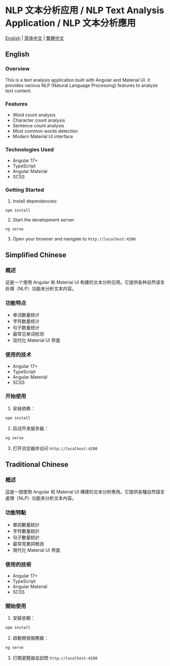 # NLP 文本分析应用 / NLP Text Analysis Application / NLP 文本分析應用

[English](#english) | [简体中文](#simplified-chinese) | [繁體中文](#traditional-chinese)

## English

### Overview
This is a text analysis application built with Angular and Material UI. It provides various NLP (Natural Language Processing) features to analyze text content.

### Features
- Word count analysis
- Character count analysis
- Sentence count analysis
- Most common words detection
- Modern Material UI interface

### Technologies Used
- Angular 17+
- TypeScript
- Angular Material
- SCSS

### Getting Started
1. Install dependencies:
```bash
npm install
```

2. Start the development server:
```bash
ng serve
```

3. Open your browser and navigate to `http://localhost:4200`

## Simplified Chinese

### 概述
这是一个使用 Angular 和 Material UI 构建的文本分析应用。它提供各种自然语言处理（NLP）功能来分析文本内容。

### 功能特点
- 单词数量统计
- 字符数量统计
- 句子数量统计
- 最常见单词检测
- 现代化 Material UI 界面

### 使用的技术
- Angular 17+
- TypeScript
- Angular Material
- SCSS

### 开始使用
1. 安装依赖：
```bash
npm install
```

2. 启动开发服务器：
```bash
ng serve
```

3. 打开浏览器并访问 `http://localhost:4200`

## Traditional Chinese

### 概述
這是一個使用 Angular 和 Material UI 構建的文本分析應用。它提供各種自然語言處理（NLP）功能來分析文本內容。

### 功能特點
- 單詞數量統計
- 字符數量統計
- 句子數量統計
- 最常見單詞檢測
- 現代化 Material UI 界面

### 使用的技術
- Angular 17+
- TypeScript
- Angular Material
- SCSS

### 開始使用
1. 安裝依賴：
```bash
npm install
```

2. 啟動開發服務器：
```bash
ng serve
```

3. 打開瀏覽器並訪問 `http://localhost:4200`

